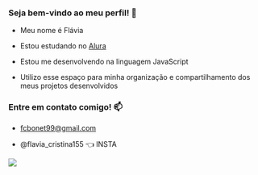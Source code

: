 ### Seja bem-vindo ao meu perfil! 💞

- Meu nome é Flávia
  
- Estou estudando no [Alura](https://www.alura.com.br)
- Estou me desenvolvendo na linguagem JavaScript
- Utilizo esse espaço para minha organização e compartilhamento dos meus projetos desenvolvidos

 ### Entre em contato comigo! 📫

- fcbonet99@gmail.com

- @flavia_cristina155 👈 INSTA

  
![](https://media1.tenor.com/m/LgeG3N8ZcB0AAAAC/%D0%BC%D0%B0%D1%88%D0%B0-%D1%85%D0%BB%D0%BE%D0%BF%D0%B0%D0%B5%D1%82.gif)
